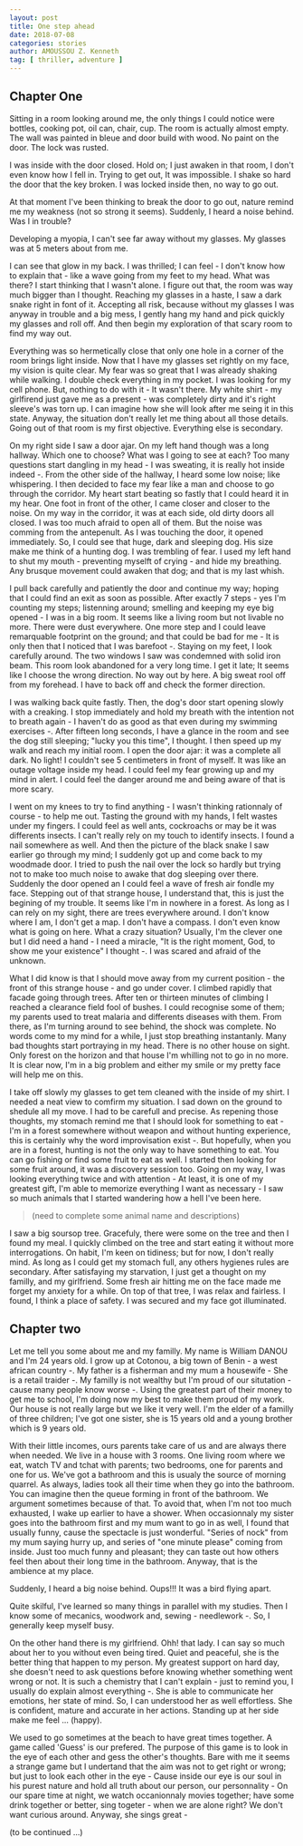 ```yaml
---
layout: post
title: One step ahead
date: 2018-07-08
categories: stories
author: AMOUSSOU Z. Kenneth
tag: [ thriller, adventure ]
---
```


## Chapter One

Sitting in a room looking around me, the only things I could notice were bottles, cooking pot, oil can, chair, cup. The room is actually almost empty. The wall was painted in bleue and door build with wood. No paint on the door. The lock was rusted.

I was inside with the door closed. Hold on; I just awaken in that room, I don't even know how I fell in. Trying to get out, It was impossible. I shake so hard the door that the key broken. I was locked inside then, no way to go out.

At that moment I've been thinking to break the door to go out, nature remind me my weakness (not so strong it seems). Suddenly, I heard a noise behind. Was I in trouble?

Developing a myopia, I can't see far away without my glasses. My glasses was at 5 meters about from me.

I can see that glow in my back. I was thrilled; I can feel - I don't know how to explain that - like a wave going from my feet to my head. What was there? I start thinking that I wasn't alone. I figure out that, the room was way much bigger than I thought. Reaching my glasses in a haste, I saw a dark snake right in font of it. Accepting all risk, because without my glasses I was anyway in trouble and a big mess, I gently hang my hand and pick quickly my glasses and roll off. And then begin my exploration of that scary room to find my way out.

Everything was so hermetically close that only one hole in a corner of the room brings light inside. Now that I have my glasses set rightly on my face, my vision is quite clear. My fear was so great that I was already shaking while walking. I double check everything in my pocket. I was looking for my cell phone. But, nothing to do with it - It wasn't there. My white shirt - my girlfirend just gave me as a present - was completely dirty and it's right sleeve's was torn up. I can imagine how she will look after me seing it in this state. Anyway, the situation don't really let me thing about all those details. Going out of that room is my first objective. Everything else is secondary.

On my right side I saw a door ajar. On my left hand though was a long hallway. Which one to choose? What was I going to see at each? Too many questions start dangling in my head - I was sweating, it is really hot inside indeed -. From the other side of the hallway, I heard some low noise; like whispering. I then decided to face my fear like a man and choose to go through the corridor. My heart start beating so fastly that I could heard it in my hear. One foot in front of the other, I came closer and closer to the noise. On my way in the corridor, it was at each side, old dirty doors all closed. I was too much afraid to open all of them. But the noise was comming from the antepenult. As I was touching the door, it opened immediately. So, I could see that huge, dark and sleeping dog. His size make me think of a hunting dog. I was trembling of fear. I used my left hand to shut my mouth - preventing myselft of crying - and hide my breathing. Any brusque movement could awaken that dog; and that is my last whish.

I pull back carefully and patiently the door and continue my way; hoping that I could find an exit as soon as possible. After exactly 7 steps - yes I'm counting my steps; listenning around; smelling and keeping my eye big opened - I was in a big room. It seems like a living room but not livable no more. There were dust everywhere. One more step and I could leave remarquable footprint on the ground; and that could be bad for me - It is only then that I noticed that I was barefoot -. Staying on my feet, I look carefully around. The two windows I saw was condemned with solid iron beam. This room look abandoned for a very long time. I get it late; It seems like I choose the wrong direction. No way out by here. A big sweat rool off from my forehead. I have to back off and check the former direction.

I was walking back quite fastly. Then, the dog's door start opening slowly with a creaking. I stop immediately and hold my breath with the intention not to breath again - I haven't do as good as that even during my swimming exercises -. After fifteen long seconds, I have a glance in the room and see the dog still sleeping; "lucky you this time", I thought. I then speed up my walk and reach my initial room. I open the door ajar: it was a complete all dark. No light! I couldn't see 5 centimeters in front of myself. It was like an outage voltage inside my head. I could feel my fear growing up and my mind in alert. I could feel the danger around me and being aware of that is more scary.

I went on my knees to try to find anything - I wasn't thinking rationnaly of course -  to help me out. Tasting the ground with my hands, I felt wastes under my fingers. I could feel as well ants, cockroachs or may be it was differents insects. I can't really rely on my touch to identify insects. I found a nail somewhere as well. And then the picture of the black snake I saw earlier go through my mind; I suddenly got up and come back to my woodmade door. I tried to push the nail over the lock so hardly but trying not to make too much noise to awake that dog sleeping over there. Suddenly the door opened an I could feel a wave of fresh air fondle my face. Stepping out of that strange house, I understand that, this is just the begining of my trouble. It seems like I'm in nowhere in a forest. As long as I can rely on my sight, there are trees everywhere around. I don't know where I am, I don't get a map. I don't have a compass. I don't even know what is going on here. What a crazy situation? Usually, I'm the clever one but I did need a hand - I need a miracle, "It is the right moment, God, to show me your existence" I thought -. I was scared and afraid of the unknown.

What I did know is that I should move away from my current position - the front of this strange house - and go under cover. I climbed rapidly that facade going through trees. After ten or thirteen minutes of climbing I reached a clearance field fool of bushes. I could recognise some of them; my parents used to treat malaria and differents diseases with them. From there, as I'm turning around to see behind, the shock was complete. No words come to my mind for a while, I just stop breathing instantanly. Many bad thoughts start portraying in my head. There is no other house on sight. Only forest on the horizon and that house I'm whilling not to go in no more. It is clear now, I'm in a big problem and either my smile or my pretty face will help me on this.

I take off slowly my glasses to get tem cleaned with the inside of my shirt. I needed a neat view to comfirm my situation. I sad down on the ground to shedule all my move. I had to be carefull and precise. As repening those thoughts, my stomach remind me that I should look for something to eat - I'm in a forest somewhere without weapon and without hunting experience, this is certainly why the word improvisation exist -. 
But hopefully, when you are in a forest, hunting is not the only way to have something to eat. You can go fishing or find some fruit to eat as well.
I started then looking for some fruit around, it was a discovery session too. Going on my way, I was looking everything twice and with attention - At least, it is one of my greatest gift, I'm able to memorize everything I want as necessary -
I saw so much animals that I started wandering how a hell I've been here. 

> (need to complete some animal name and descriptions)

I saw a big soursop tree. Gracefuly, there were some on the tree and then I found my meal. I quickly climbed on the tree and start eating it without more interrogations. On habit, I'm keen on tidiness; but for now, I don't really mind. As long as I could get my stomach full, any others hygienes rules are secondary. After satisfaying my starvation, I just get a thought on my familly, and my girlfriend. Some fresh air hitting me on the face made me forget my anxiety for a while. On top of that tree, I was relax and fairless. I found, I think a place of safety. I was secured and my face got illuminated.

## Chapter two

Let me tell you some about me and my familly. My name is William DANOU and I'm 24 years old. I grow up at Cotonou, a big town of Benin - a west african country -. My father is a fisherman and my mum a housewife - She is  a retail traider -. My familly is not  wealthy but I'm proud of our situtation - cause many people know worse -. Using the greatest part of their money to get me to school, I'm doing now my best to make them proud of my work. Our house is not really large but we like it very well. I'm the elder of a familly of three children; I've got one sister, she is 15 years old and a young brother which is 9 years old.

With their little incomes, ours parents take care of us and are always there when needed. We live in a house with 3 rooms. One living room where we eat, watch TV and tchat with parents; two bedrooms, one for parents and one for us. We've got a bathroom and this is usualy the source of morning quarrel. As always, ladies took all their time when they go into the bathroom. You can imagine then the queue forming in front of the bathroom. We argument sometimes because of that. To avoid that, when I'm not too much exhausted, I wake up earlier to have a shower. When occasionnaly my sister goes into the bathroom first and my mum want to go in as well, I found that usually funny, cause the spectacle is just wonderful. "Series of nock" from my mum saying hurry up, and series of "one minute please" coming from inside. Just too much funny and pleasant; they can taste out how others feel then about their long time in the bathroom. Anyway, that is the ambience at my place.

Suddenly, I heard a big noise behind. Oups!!! It was a bird flying apart. 

Quite skilful, I've learned so many things in parallel with my studies. Then I know some of mecanics, woodwork and, sewing - needlework -. So, I generally keep myself busy.

On the other hand there is my girlfriend. Ohh! that lady. I can say so much about her to you without even being tired. Quiet and peaceful, she is the better thing that happen to my person. My greatest support on hard day, she doesn't need to ask questions before knowing whether something went wrong or not. It is such a chemistry that I can't explain - just to remind you, I usually do explain almost everything -. She is able to communicate her emotions, her state of mind. So, I can understood her as well effortless. She is confident, mature and accurate in her actions. Standing up at her side make me feel ... (happy).

We used to go sometimes at the beach to have great times together. A game called 'Guess' is our prefered. The purpose of this game is to look in the eye of each other and gess the other's thoughts. Bare with me it seems a strange game but I undertand that the aim was not to get right or wrong; but just to look each other in the eye - Cause inside our eye is our soul in his purest nature and hold all truth about our person, our personnality -
On our spare time at night, we watch occanionnaly movies together; have some drink together or better, sing togeter - when we are alone right? We don't want curious around. Anyway, she sings great -

(to be continued ...)





